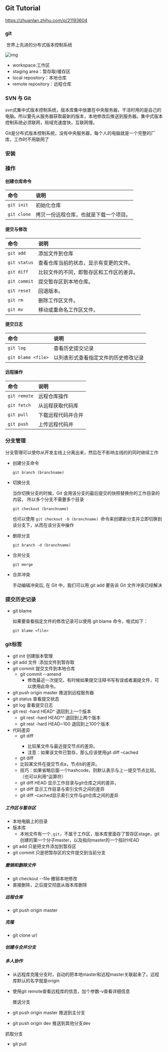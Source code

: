 ## Git Tutorial

https://zhuanlan.zhihu.com/p/21193604

### git

​    世界上先进的分布式版本控制系统

![img](https://www.runoob.com/wp-content/uploads/2015/02/git-command.jpg)

- workspace:工作区
- staging area：暂存取/缓存区
- local repository：本地仓库
- remote repository：远程仓库

### SVN 与 Git

​     svn式集中式版本控制系统，版本库集中放置在中央服务器，干活时用的是自己的电脑。所以要先从服务器获取最新的版本，本地修改后推送到服务器。集中式版本控制系统必须联网，局域完速度快，互联网慢。  

​      Git是分布式版本控制系统，没有中央服务器，每个人的电脑就是一个完整的厂库，工作时不用联网了

### 安装

### 操作

#### 创建仓库命令

| 命令        | 说明                                   |
| :---------- | :------------------------------------- |
| `git init`  | 初始化仓库                             |
| `git clone` | 拷贝一份远程仓库，也就是下载一个项目。 |

#### 提交与修改

| 命令         | 说明                                     |
| :----------- | :--------------------------------------- |
| `git add`    | 添加文件到仓库                           |
| `git status` | 查看仓库当前的状态，显示有变更的文件。   |
| `git diff`   | 比较文件的不同，即暂存区和工作区的差异。 |
| `git commit` | 提交暂存区到本地仓库。                   |
| `git reset`  | 回退版本。                               |
| `git rm`     | 删除工作区文件。                         |
| `git mv`     | 移动或重命名工作区文件。                 |

#### 提交日志

| 命令               | 说明                                 |
| :----------------- | :----------------------------------- |
| `git log`          | 查看历史提交记录                     |
| `git blame <file>` | 以列表形式查看指定文件的历史修改记录 |

#### 远程操作

| 命令         | 说明               |
| :----------- | :----------------- |
| `git remote` | 远程仓库操作       |
| `git fetch`  | 从远程获取代码库   |
| `git pull`   | 下载远程代码并合并 |
| `git push`   | 上传远程代码并     |

### 分支管理

分支管理可以使你从开发主线上分离出来，然后在不影响主线的的同时继续工作

- 创建分支命令

  ```
  git branch (branchname)
  ```

- 切换分支

  当你切换分支的时候，Git 会用该分支的最后提交的快照替换你的工作目录的内容， 所以多个分支不需要多个目录

  ```
  git checkout (branchname)
  ```

  也可以使用 `git checkout -b (branchname) `命令来创建新分支并立即切换到该分支下，从而在该分支中操作

- 删除分支

  ```
  git branch -d (branchname)
  ```

- 合并分支

  ```
  git merge 
  ```

- 合并冲突

  手动编辑冲突后, 在 Git 中，我们可以用 git add 要告诉 Git 文件冲突已经解决



### 提交历史记录

- git blame

  如果要查看指定文件的修改记录可以使用 git blame 命令，格式如下：

  ```
  git blame <file>
  ```

  

### git标签



























- git init 创建版本管理
- git add 文件   :添加文件到暂存取
- git commit 提交文件到本地仓库
  - git commit --amend	
    -  修改最近一次提交。有时候如果提交注释书写有误或者漏提文件，可以使用此命令。
- git push origin master 推送到远程服务器
- git status 查看提交状态
- git log 查看提交日志
- git rest -hard HEAD^  退回到上一个版本
  - git rest -hard HEAD^^  退回到上两个版本
  - git rest -hard HEAD~100  退回到上100个版本
- 代码差异
  - git diff <file>
    - 比较某文件与最近提交节点的差异。
    - 注意：如果该文件已暂存，那么应该使用git diff –cached<file> 
  -  git diff <hashcode> <hashcode> <file>
    - 比较某文件在提交节点a，节点b的差异。
    - 技巧：如果省略后面一个hashcode，则默认表示与上一提交节点比较。（也可以利用^运算符）
  - git diff HEAD 显示工作目录与git仓库之间的差异，
  - git diff 显示工作目录与索引文件之间的差异
  - git diff –cached显示索引文件与git仓库之间的差异

##### 工作区与暂存区

- 本地电脑上的目录
- 版本库
  - 本地文件有一个`.git`，不属于工作区，版本库里面存了暂存区stage，git创建的第一个分子master，以及指向master的一个指针HEAD
- git add 只是把文件添加到暂存区
- git commit 只是把暂存区的文件提交到当前分支

##### 撤销和删除文件

- git checkout --file  撤销本地修改
- 直接删除，之后提交彻底从版本库删除

##### 远程仓库

- git push origin master

##### 克隆

- git clone url



##### 创建与合并分支





##### 多人协作

- 从远程库克隆分支时，自动的把本地master和远程master关联起来了。远程库默认的名字就是origin
- 使用git remote查看远程库的信息，加个参数-v查看详细信息

  推送分支

- git push origin master 推送到主分支
- git push origin dev 推送到其他分支dev

抓取分支

- git pull
